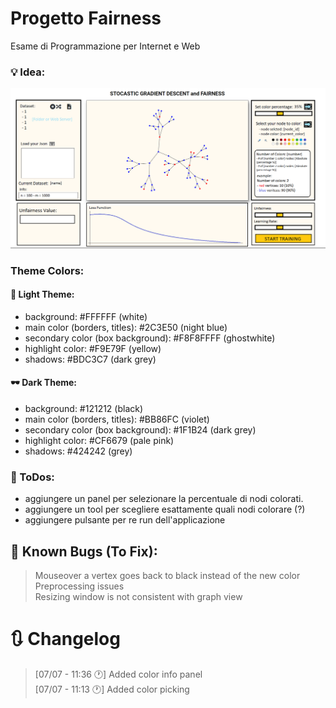 # Progetto Fairness

Esame di Programmazione per Internet e Web

### 💡 Idea:
![Alt text](images/mvp_1.png "Title")

### Theme Colors:
#### 🔦 Light Theme:
- background: #FFFFFF (white)
- main color (borders, titles): #2C3E50 (night blue)
- secondary color (box background): #F8F8FFFF (ghostwhite)
- highlight color: #F9E79F (yellow)
- shadows: #BDC3C7 (dark grey)

#### 🕶️ Dark Theme:
- background: #121212 (black)
- main color (borders, titles): #BB86FC (violet)
- secondary color (box background): #1F1B24 (dark grey)
- highlight color: #CF6679 (pale pink)
- shadows: #424242 (grey)

### 🔖 ToDos: 
- aggiungere un panel per selezionare la percentuale di nodi colorati.
- aggiungere un tool per scegliere esattamente quali nodi colorare (?)
- aggiungere pulsante per re run dell'applicazione
  
## 🐛 Known Bugs (To Fix):
> Mouseover a vertex goes back to black instead of the new color\
> Preprocessing issues\
> Resizing window is not consistent with graph view

# 🔃 Changelog
> [07/07 - 11:36 🕐] Added color info panel\
> [07/07 - 11:13 🕐] Added color picking

